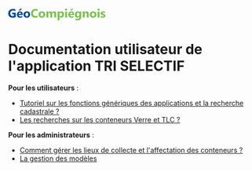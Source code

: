 ![picto](https://github.com/sigagglocompiegne/orga_gest_igeo/blob/master/doc/img/geocompiegnois_2020_reduit_v2.png)

# Documentation utilisateur de l'application TRI SELECTIF

  
**Pour les utilisateurs** :
- [Tutoriel sur les fonctions génériques des applications et la recherche cadastrale ?](https://geo.compiegnois.fr/portail/index.php/2020/07/04/tous-mes-tutos/)
- [Les recherches sur les conteneurs Verre et TLC ?](https://geo.compiegnois.fr/documents/cms/fiche_aide/dechet_recherche_pav.pdf)

**Pour les administrateurs** :
- [Comment gérer les lieux de collecte et l'affectation des conteneurs ?](https://geo.compiegnois.fr/documents/cms/fiche_aide/dechet_gestion_lieu_pav_v1.pdf)
- [La gestion des modèles](https://geo.compiegnois.fr/documents/cms/fiche_aide/dechet_gestion_modele_pav.pdf)


